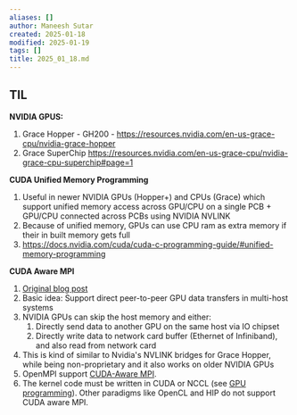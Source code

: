 ```yaml
---
aliases: []
author: Maneesh Sutar
created: 2025-01-18
modified: 2025-01-19
tags: []
title: 2025_01_18.md
---
```


## TIL

**NVIDIA GPUS:**

1. Grace Hopper - GH200 - https://resources.nvidia.com/en-us-grace-cpu/nvidia-grace-hopper
1. Grace SuperChip https://resources.nvidia.com/en-us-grace-cpu/nvidia-grace-cpu-superchip#page=1

**CUDA Unified Memory Programming**

1. Useful in newer NVIDIA GPUs (Hopper+) and CPUs (Grace) which support unified memory access across GPU/CPU on a single PCB + GPU/CPU connected across PCBs using NVIDIA NVLINK
1. Because of unified memory, GPUs can use CPU ram as extra memory if their in built memory gets full
1. https://docs.nvidia.com/cuda/cuda-c-programming-guide/#unified-memory-programming

**CUDA Aware MPI**

1. [Original blog post](https://developer.nvidia.com/blog/introduction-cuda-aware-mpi/)
1. Basic idea: Support direct peer-to-peer GPU data transfers in multi-host systems
1. NVIDIA GPUs can skip the host memory and either:
   1. Directly send data to another GPU on the same host via IO chipset
   1. Directly write data to network card buffer (Ethernet of Infiniband), and also read from network card
1. This is kind of similar to Nvidia's NVLINK bridges for Grace Hopper, while being non-proprietary and it also works on older NVIDIA GPUs
1. OpenMPI support [CUDA-Aware MPI](https://docs.open-mpi.org/en/v5.0.x/tuning-apps/networking/cuda.html#how-do-i-build-open-mpi-with-cuda-aware-support).
1. The kernel code must be written in CUDA or NCCL (see [GPU programming](../GPU/gpu_programming.md)). Other paradigms like OpenCL and HIP do not support CUDA aware MPI.
